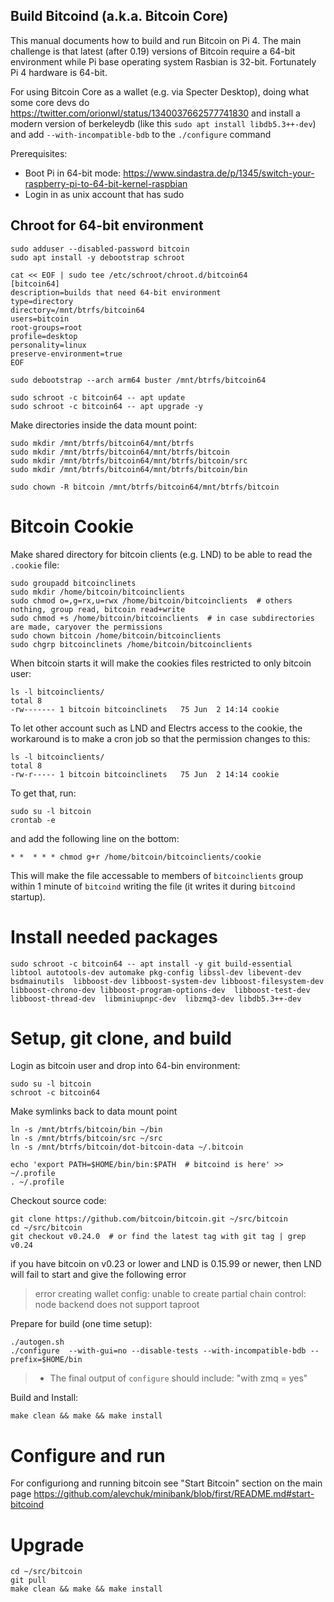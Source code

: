 ## Build Bitcoind (a.k.a. Bitcoin Core)


This manual documents how to build and run Bitcoin on Pi 4. The main challenge is that latest (after 0.19) versions of Bitcoin require a 64-bit environment while Pi base operating system Rasbian is 32-bit. Fortunately Pi 4 hardware is 64-bit.

For using Bitcoin Core as a wallet (e.g. via Specter Desktop), doing what some core devs do https://twitter.com/orionwl/status/1340037662577741830 and install a modern version of berkeleydb (like this `sudo apt install libdb5.3++-dev`) and add `--with-incompatible-bdb` to the `./configure` command

Prerequisites:
 * Boot Pi in 64-bit mode: https://www.sindastra.de/p/1345/switch-your-raspberry-pi-to-64-bit-kernel-raspbian 
 * Login in as unix account that has sudo


## Chroot for 64-bit environment

```
sudo adduser --disabled-password bitcoin
sudo apt install -y debootstrap schroot

cat << EOF | sudo tee /etc/schroot/chroot.d/bitcoin64
[bitcoin64]
description=builds that need 64-bit environment
type=directory
directory=/mnt/btrfs/bitcoin64
users=bitcoin
root-groups=root
profile=desktop
personality=linux
preserve-environment=true
EOF

sudo debootstrap --arch arm64 buster /mnt/btrfs/bitcoin64

sudo schroot -c bitcoin64 -- apt update
sudo schroot -c bitcoin64 -- apt upgrade -y
```

Make directories inside the data mount point:
```
sudo mkdir /mnt/btrfs/bitcoin64/mnt/btrfs
sudo mkdir /mnt/btrfs/bitcoin64/mnt/btrfs/bitcoin
sudo mkdir /mnt/btrfs/bitcoin64/mnt/btrfs/bitcoin/src
sudo mkdir /mnt/btrfs/bitcoin64/mnt/btrfs/bitcoin/bin

sudo chown -R bitcoin /mnt/btrfs/bitcoin64/mnt/btrfs/bitcoin
```

# Bitcoin Cookie

Make shared directory for bitcoin clients (e.g. LND) to be able to read the `.cookie` file:

```
sudo groupadd bitcoinclinets
sudo mkdir /home/bitcoin/bitcoinclients
sudo chmod o=,g=rx,u=rwx /home/bitcoin/bitcoinclients  # others nothing, group read, bitcoin read+write
sudo chmod +s /home/bitcoin/bitcoinclients  # in case subdirectories are made, caryover the permissions
sudo chown bitcoin /home/bitcoin/bitcoinclients
sudo chgrp bitcoinclinets /home/bitcoin/bitcoinclients
```

When bitcoin starts it will make the cookies files restricted to only bitcoin user:
```
ls -l bitcoinclients/
total 8
-rw------- 1 bitcoin bitcoinclinets   75 Jun  2 14:14 cookie
```

To let other account such as LND and Electrs access to the cookie, the workaround is to make a cron job so that the permission changes to this:

```
ls -l bitcoinclients/
total 8
-rw-r----- 1 bitcoin bitcoinclinets   75 Jun  2 14:14 cookie
```

To get that, run:
```
sudo su -l bitcoin
crontab -e
```
and add the following line on the bottom:
```
* *  * * * chmod g+r /home/bitcoin/bitcoinclients/cookie
```

This will make the file accessable to members of `bitcoinclients` group within 1 minute of `bitcoind` writing the file (it writes it during `bitcoind` startup).


# Install needed packages
```
sudo schroot -c bitcoin64 -- apt install -y git build-essential libtool autotools-dev automake pkg-config libssl-dev libevent-dev bsdmainutils  libboost-dev libboost-system-dev libboost-filesystem-dev  libboost-chrono-dev libboost-program-options-dev  libboost-test-dev libboost-thread-dev  libminiupnpc-dev  libzmq3-dev libdb5.3++-dev
```


# Setup, git clone, and build

Login as bitcoin user and drop into 64-bin environment:
```
sudo su -l bitcoin
schroot -c bitcoin64
```

Make symlinks back to data mount point
```
ln -s /mnt/btrfs/bitcoin/bin ~/bin
ln -s /mnt/btrfs/bitcoin/src ~/src
ln -s /mnt/btrfs/bitcoin/dot-bitcoin-data ~/.bitcoin

echo 'export PATH=$HOME/bin/bin:$PATH  # bitcoind is here' >> ~/.profile
. ~/.profile
```


Checkout source code:
```
git clone https://github.com/bitcoin/bitcoin.git ~/src/bitcoin
cd ~/src/bitcoin
git checkout v0.24.0  # or find the latest tag with git tag | grep v0.24
```

if you have bitcoin on v0.23 or lower and LND is 0.15.99 or newer, then LND will fail to start and give the following error 
> error creating wallet config: unable to create partial chain control: node backend does not support taproot

Prepare for build (one time setup):
```
./autogen.sh
./configure  --with-gui=no --disable-tests --with-incompatible-bdb --prefix=$HOME/bin 
```
> - The final output of `configure` should include:   "with zmq  = yes"

Build and Install:
```
make clean && make && make install
```

# Configure and run

For configuriong and running bitcoin see "Start Bitcoin" section on the main page https://github.com/alevchuk/minibank/blob/first/README.md#start-bitcoind

# Upgrade
```
cd ~/src/bitcoin
git pull
make clean && make && make install
```

